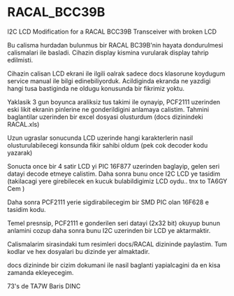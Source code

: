 # RACAL_BCC39B
I2C LCD Modification for a RACAL BCC39B Transceiver with broken LCD

Bu calisma hurdadan bulunmus bir RACAL BC39B'nin hayata dondurulmesi calismalari ile basladi. Cihazin display kismina vurularak display tahrip edilmisti.

Cihazin calisan LCD ekrani ile ilgili oalrak sadece docs klasorune koydugum service manual ile bilgi edinebiliyorduk. Acildiginda ekranda ne yazdigi hangi tusa bastiginda ne oldugu konusunda bir fikrimiz yoktu.

Yaklasik 3 gun boyunca araliksiz tus takimi ile oynayip, PCF2111 uzerinden eski likit ekranin pinlerine ne gonderildigini anlamaya calistim. Tahmini baglantilar uzerinden bir excel dosyasi olusturdum (docs dizinindeki RACAL.xls)

Uzun ugraslar sonucunda LCD uzerinde hangi karakterlerin nasil olusturulabilecegi konsunda fikir sahibi oldum (pek cok decoder kodu yazarak)

Sonucta once bir 4 satir LCD yi PIC 16F877 uzerinden baglayip, gelen seri datayi decode etmeye calistim. Daha sonra bunu once I2C LCD ye tasidim (takilacagi yere girebilecek en kucuk bulabildigimiz LCD oydu.. tnx to TA6GY Cem )

Daha sonra PCF2111 yerie sigdirabilecegim bir SMD PIC olan 16F628 e tasidim kodu.

Temel presnsip, PCF2111 e gonderilen seri datayi (2x32 bit) okuyup bunun anlamini cozup daha sonra bunu I2C uzerinden bir LCD ye aktarmaktir.

Calismalarim sirasindaki tum resimleri docs/RACAL dizininde paylastim. Tum kodlar ve hex dosyalari bu dizinde yer almaktadir. 

docs dizininde bir cizim dokumani ile nasil baglanti yapialcagini da en kisa zamanda ekleyecegim.

73's de TA7W
Baris DINC

